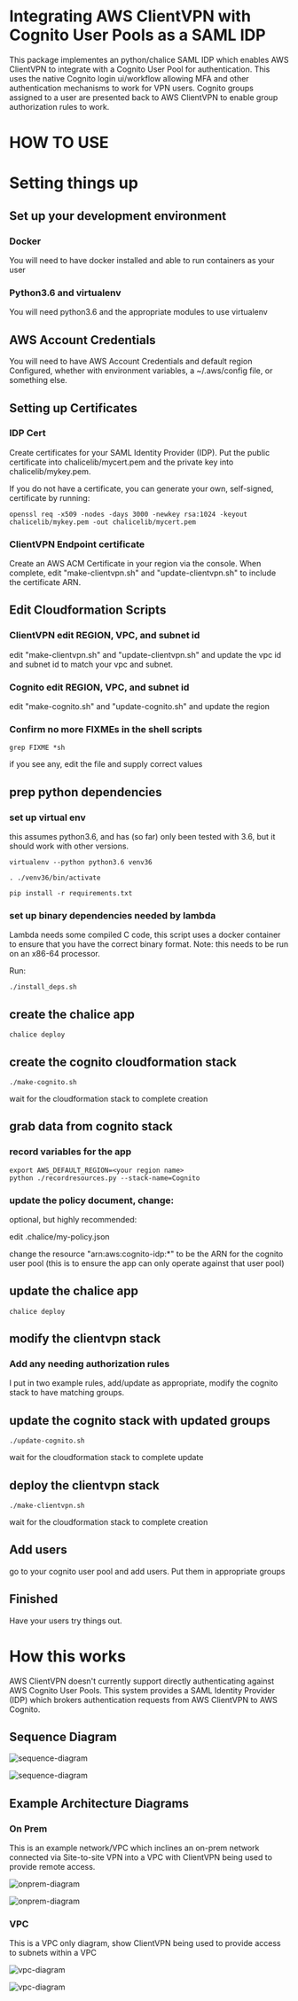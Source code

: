 # Integrating AWS ClientVPN with Cognito User Pools as a SAML IDP

This package implementes an python/chalice SAML IDP which enables AWS ClientVPN
to integrate with a Cognito User Pool for authentication. This uses the native
Cognito login ui/workflow allowing MFA and other authentication mechanisms
to work for VPN users. Cognito groups assigned to a user are presented
back to AWS ClientVPN to enable group authorization rules to work.

# HOW TO USE

# Setting things up

## Set up your development environment

### Docker

You will need to have docker installed
and able to run containers as your user

### Python3.6 and virtualenv

You will need python3.6 and the appropriate
modules to use virtualenv

##  AWS Account Credentials

You will need to have AWS Account Credentials and default region
Configured, whether with environment variables,
a ~/.aws/config file, or something else.

## Setting up Certificates

### IDP Cert

Create certificates for your SAML Identity Provider (IDP). Put the
public certificate into chalicelib/mycert.pem and the private key
into chalicelib/mykey.pem.

If you do not have a certificate, you can generate your own, self-signed,
certificate by running:

```
openssl req -x509 -nodes -days 3000 -newkey rsa:1024 -keyout chalicelib/mykey.pem -out chalicelib/mycert.pem
```

### ClientVPN Endpoint certificate

Create an AWS ACM Certificate in your region via the console. When
complete, edit "make-clientvpn.sh" and "update-clientvpn.sh" to include
the certificate ARN.

## Edit Cloudformation Scripts
### ClientVPN edit REGION, VPC, and subnet id

edit "make-clientvpn.sh" and "update-clientvpn.sh" and update the vpc id
and subnet id to match your vpc and subnet.

### Cognito edit REGION, VPC, and subnet id

edit "make-cognito.sh" and "update-cognito.sh" and update the region

### Confirm no more FIXMEs in the shell scripts

```
grep FIXME *sh
```

if you see any, edit the file and supply correct values

## prep python dependencies

### set up virtual env

this assumes python3.6, and has (so far) only been tested with 3.6, but
it should work with other versions.

```
virtualenv --python python3.6 venv36

. ./venv36/bin/activate

pip install -r requirements.txt
```

### set up binary dependencies needed by lambda

Lambda needs some compiled C code, this script
uses a docker container to ensure that you have the
correct binary format. Note: this needs to be run
on an x86-64 processor.

Run:

```
./install_deps.sh
```

## create the chalice app

```
chalice deploy
```

## create the cognito cloudformation stack

```
./make-cognito.sh
```

wait for the cloudformation stack to complete creation

## grab data from cognito stack

### record variables for the app

```
export AWS_DEFAULT_REGION=<your region name>
python ./recordresources.py --stack-name=Cognito
```

### update the policy document, change:

optional, but highly recommended:

edit .chalice/my-policy.json

change the resource "arn:aws:cognito-idp:*" to be the ARN for
the cognito user pool (this is to ensure the app
can only operate against that user pool)


## update the chalice app

```
chalice deploy
```

## modify the clientvpn stack

### Add any needing authorization rules

I put in two example rules, add/update as appropriate, modify
the cognito stack to have matching groups.

## update the cognito stack with updated groups

```
./update-cognito.sh
```

wait for the cloudformation stack to complete update

## deploy the clientvpn stack

```
./make-clientvpn.sh
```

wait for the cloudformation stack to complete creation

## Add users

go to your cognito user pool and add users. Put them in appropriate groups


## Finished

Have your users try things out.

# How this works

AWS ClientVPN doesn't currently support directly authenticating against AWS Cognito User Pools. This system provides a SAML Identity Provider (IDP) which brokers authentication requests from AWS ClientVPN to AWS Cognito.

## Sequence Diagram


![sequence-diagram](plantuml/sequence.png)

![sequence-diagram](http://www.plantuml.com/plantuml/proxy?cache=no&src=https://raw.githubusercontent.com/craighagan/ClientVPNSAMLIDP/main/plantuml/sequence.uml)

## Example Architecture Diagrams

### On Prem
This is an example network/VPC which inclines an on-prem network connected via Site-to-site VPN into a VPC with ClientVPN being used to provide remote access.


![onprem-diagram](plantuml/onprem-diagram.png)

![onprem-diagram](http://www.plantuml.com/plantuml/proxy?cache=no&src=https://raw.githubusercontent.com/craighagan/ClientVPNSAMLIDP/main/plantuml/onprem-diagram.uml)

### VPC

This is a VPC only diagram, show ClientVPN being used to provide
access to subnets within a VPC


![vpc-diagram](plantuml/vpc-diagram.png)

![vpc-diagram](http://www.plantuml.com/plantuml/proxy?cache=no&src=https://raw.githubusercontent.com/craighagan/ClientVPNSAMLIDP/main/plantuml/vpc-diagram.uml)
